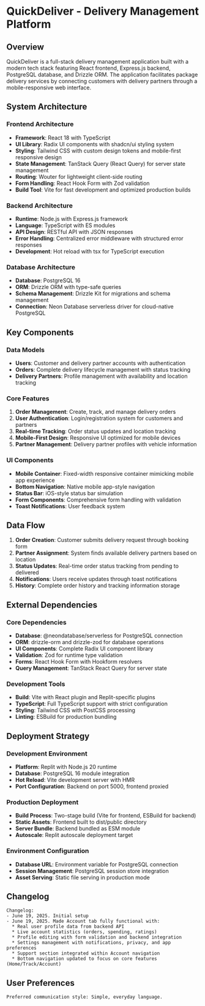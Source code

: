 # QuickDeliver - Delivery Management Platform

## Overview

QuickDeliver is a full-stack delivery management application built with a modern tech stack featuring React frontend, Express.js backend, PostgreSQL database, and Drizzle ORM. The application facilitates package delivery services by connecting customers with delivery partners through a mobile-responsive web interface.

## System Architecture

### Frontend Architecture
- **Framework**: React 18 with TypeScript
- **UI Library**: Radix UI components with shadcn/ui styling system
- **Styling**: Tailwind CSS with custom design tokens and mobile-first responsive design
- **State Management**: TanStack Query (React Query) for server state management
- **Routing**: Wouter for lightweight client-side routing
- **Form Handling**: React Hook Form with Zod validation
- **Build Tool**: Vite for fast development and optimized production builds

### Backend Architecture
- **Runtime**: Node.js with Express.js framework
- **Language**: TypeScript with ES modules
- **API Design**: RESTful API with JSON responses
- **Error Handling**: Centralized error middleware with structured error responses
- **Development**: Hot reload with tsx for TypeScript execution

### Database Architecture
- **Database**: PostgreSQL 16
- **ORM**: Drizzle ORM with type-safe queries
- **Schema Management**: Drizzle Kit for migrations and schema management
- **Connection**: Neon Database serverless driver for cloud-native PostgreSQL

## Key Components

### Data Models
- **Users**: Customer and delivery partner accounts with authentication
- **Orders**: Complete delivery lifecycle management with status tracking
- **Delivery Partners**: Profile management with availability and location tracking

### Core Features
1. **Order Management**: Create, track, and manage delivery orders
2. **User Authentication**: Login/registration system for customers and partners
3. **Real-time Tracking**: Order status updates and location tracking
4. **Mobile-First Design**: Responsive UI optimized for mobile devices
5. **Partner Management**: Delivery partner profiles with vehicle information

### UI Components
- **Mobile Container**: Fixed-width responsive container mimicking mobile app experience
- **Bottom Navigation**: Native mobile app-style navigation
- **Status Bar**: iOS-style status bar simulation
- **Form Components**: Comprehensive form handling with validation
- **Toast Notifications**: User feedback system

## Data Flow

1. **Order Creation**: Customer submits delivery request through booking form
2. **Partner Assignment**: System finds available delivery partners based on location
3. **Status Updates**: Real-time order status tracking from pending to delivered
4. **Notifications**: Users receive updates through toast notifications
5. **History**: Complete order history and tracking information storage

## External Dependencies

### Core Dependencies
- **Database**: @neondatabase/serverless for PostgreSQL connection
- **ORM**: drizzle-orm and drizzle-zod for database operations
- **UI Components**: Complete Radix UI component library
- **Validation**: Zod for runtime type validation
- **Forms**: React Hook Form with Hookform resolvers
- **Query Management**: TanStack React Query for server state

### Development Tools
- **Build**: Vite with React plugin and Replit-specific plugins
- **TypeScript**: Full TypeScript support with strict configuration
- **Styling**: Tailwind CSS with PostCSS processing
- **Linting**: ESBuild for production bundling

## Deployment Strategy

### Development Environment
- **Platform**: Replit with Node.js 20 runtime
- **Database**: PostgreSQL 16 module integration
- **Hot Reload**: Vite development server with HMR
- **Port Configuration**: Backend on port 5000, frontend proxied

### Production Deployment
- **Build Process**: Two-stage build (Vite for frontend, ESBuild for backend)
- **Static Assets**: Frontend built to dist/public directory
- **Server Bundle**: Backend bundled as ESM module
- **Autoscale**: Replit autoscale deployment target

### Environment Configuration
- **Database URL**: Environment variable for PostgreSQL connection
- **Session Management**: PostgreSQL session store integration
- **Asset Serving**: Static file serving in production mode

## Changelog

```
Changelog:
- June 19, 2025. Initial setup
- June 19, 2025. Made Account tab fully functional with:
  * Real user profile data from backend API
  * Live account statistics (orders, spending, ratings)
  * Profile editing with form validation and backend integration
  * Settings management with notifications, privacy, and app preferences
  * Support section integrated within Account navigation
  * Bottom navigation updated to focus on core features (Home/Track/Account)
```

## User Preferences

```
Preferred communication style: Simple, everyday language.
```